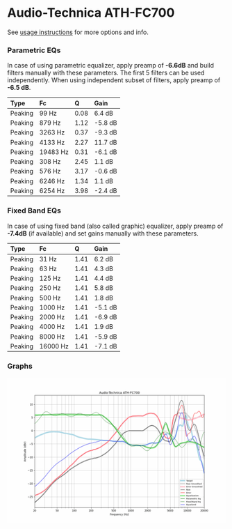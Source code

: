 # Audio-Technica ATH-FC700
See [usage instructions](https://github.com/jaakkopasanen/AutoEq#usage) for more options and info.

### Parametric EQs
In case of using parametric equalizer, apply preamp of **-6.6dB** and build filters manually
with these parameters. The first 5 filters can be used independently.
When using independent subset of filters, apply preamp of **-6.5 dB**.

| Type    | Fc       |    Q | Gain    |
|:--------|:---------|:-----|:--------|
| Peaking | 99 Hz    | 0.08 | 6.4 dB  |
| Peaking | 879 Hz   | 1.12 | -5.8 dB |
| Peaking | 3263 Hz  | 0.37 | -9.3 dB |
| Peaking | 4133 Hz  | 2.27 | 11.7 dB |
| Peaking | 19483 Hz | 0.31 | -6.1 dB |
| Peaking | 308 Hz   | 2.45 | 1.1 dB  |
| Peaking | 576 Hz   | 3.17 | -0.6 dB |
| Peaking | 6246 Hz  | 1.34 | 1.1 dB  |
| Peaking | 6254 Hz  | 3.98 | -2.4 dB |

### Fixed Band EQs
In case of using fixed band (also called graphic) equalizer, apply preamp of **-7.4dB**
(if available) and set gains manually with these parameters.

| Type    | Fc       |    Q | Gain    |
|:--------|:---------|:-----|:--------|
| Peaking | 31 Hz    | 1.41 | 6.2 dB  |
| Peaking | 63 Hz    | 1.41 | 4.3 dB  |
| Peaking | 125 Hz   | 1.41 | 4.4 dB  |
| Peaking | 250 Hz   | 1.41 | 5.8 dB  |
| Peaking | 500 Hz   | 1.41 | 1.8 dB  |
| Peaking | 1000 Hz  | 1.41 | -5.1 dB |
| Peaking | 2000 Hz  | 1.41 | -6.9 dB |
| Peaking | 4000 Hz  | 1.41 | 1.9 dB  |
| Peaking | 8000 Hz  | 1.41 | -5.9 dB |
| Peaking | 16000 Hz | 1.41 | -7.1 dB |

### Graphs
![](./Audio-Technica%20ATH-FC700.png)